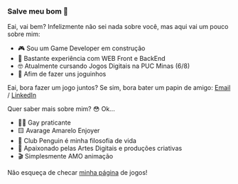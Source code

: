### Salve meu bom 👋
Eai, vai bem? Infelizmente não sei nada sobre você, mas aqui vai um pouco sobre mim:
- 🎮 Sou um Game Developer em construção
- 🎨 Bastante experiência com WEB Front e BackEnd
- 🤓 Atualmente cursando Jogos Digitais na PUC Minas (6/8)
- 🤔 Afim de fazer uns joguinhos

Eai, bora fazer um jogo juntos? Se sim, bora bater um papin de amigo: [Email](mailto:cebojuan@gmail.com) / [LinkedIn](https://www.linkedin.com/in/juan-vitor/)

Quer saber mais sobre mim? 😳 Ok...
- 🏳️‍🌈 Gay praticante
- 🟨 Avarage Amarelo Enjoyer
- 🐧 Club Penguin é minha filosofia de vida
- 🥰 Apaixonado pelas Artes Digitais e produções criativas
- 🎬 Simplesmente AMO animação

Não esqueça de checar [minha página](https://cebojuan.itch.io) de jogos!



